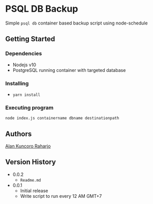 # PSQL DB Backup

Simple `psql db` container based backup script using node-schedule

## Getting Started

### Dependencies

* Nodejs v10
* PostgreSQL running container with targeted database

### Installing

* `yarn install`

### Executing program

```
node index.js containername dbname destinationpath
```

## Authors

[Alan Kuncoro Raharjo](https://www.linkedin.com/in/alkunjo)

## Version History

* 0.0.2
    * `Readme.md`
* 0.0.1
    * Initial release
    * Write script to run every 12 AM GMT+7
